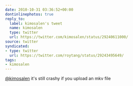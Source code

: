 ```yaml
---
date: 2010-10-31 03:36:52+00:00
dontinlinephotos: true
reply_to:
  label: kimosalen's tweet
  name: kimosalen
  type: twitter
  url: https://twitter.com/kimosalen/status/29240611000/
source: twitter
syndicated:
- type: twitter
  url: https://twitter.com/roytang/status/29243495649/
tags:
- kimosalen
---
```


[@kimosalen](https://twitter.com/kimosalen/) it's still crashy if you upload an mkv file